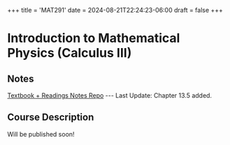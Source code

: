 +++
title = 'MAT291'
date = 2024-08-21T22:24:23-06:00
draft = false
+++

# Introduction to Mathematical Physics (Calculus III)

## Notes
[Textbook + Readings Notes Repo](https://github.com/arnav-patil-12/mat291-notes) --- Last Update: Chapter 13.5 added.

## Course Description
Will be published soon!
